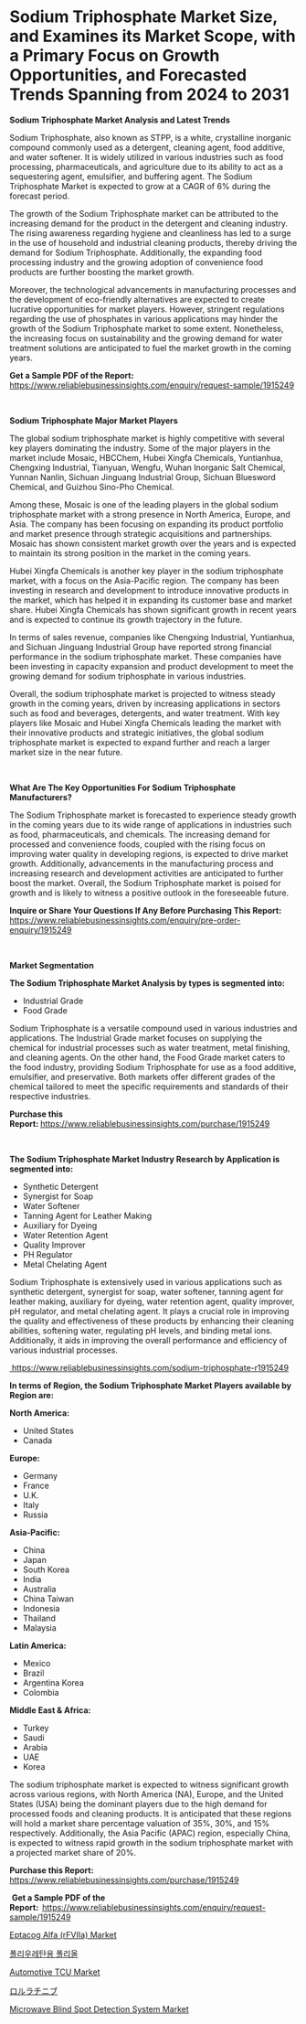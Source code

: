 <p><h1>Sodium Triphosphate Market Size, and Examines its Market Scope, with a Primary Focus on Growth Opportunities, and Forecasted Trends Spanning from 2024 to 2031</h1></p><p><strong>Sodium Triphosphate Market Analysis and Latest Trends</strong></p>
<p><p>Sodium Triphosphate, also known as STPP, is a white, crystalline inorganic compound commonly used as a detergent, cleaning agent, food additive, and water softener. It is widely utilized in various industries such as food processing, pharmaceuticals, and agriculture due to its ability to act as a sequestering agent, emulsifier, and buffering agent. The Sodium Triphosphate Market is expected to grow at a CAGR of 6% during the forecast period.</p><p>The growth of the Sodium Triphosphate market can be attributed to the increasing demand for the product in the detergent and cleaning industry. The rising awareness regarding hygiene and cleanliness has led to a surge in the use of household and industrial cleaning products, thereby driving the demand for Sodium Triphosphate. Additionally, the expanding food processing industry and the growing adoption of convenience food products are further boosting the market growth.</p><p>Moreover, the technological advancements in manufacturing processes and the development of eco-friendly alternatives are expected to create lucrative opportunities for market players. However, stringent regulations regarding the use of phosphates in various applications may hinder the growth of the Sodium Triphosphate market to some extent. Nonetheless, the increasing focus on sustainability and the growing demand for water treatment solutions are anticipated to fuel the market growth in the coming years.</p></p>
<p><strong>Get a Sample PDF of the Report:&nbsp;</strong> <a href="https://www.reliablebusinessinsights.com/enquiry/request-sample/1915249">https://www.reliablebusinessinsights.com/enquiry/request-sample/1915249</a></p>
<p>&nbsp;</p>
<p><strong>Sodium Triphosphate Major Market Players</strong></p>
<p><p>The global sodium triphosphate market is highly competitive with several key players dominating the industry. Some of the major players in the market include Mosaic, HBCChem, Hubei Xingfa Chemicals, Yuntianhua, Chengxing Industrial, Tianyuan, Wengfu, Wuhan Inorganic Salt Chemical, Yunnan Nanlin, Sichuan Jinguang Industrial Group, Sichuan Bluesword Chemical, and Guizhou Sino-Pho Chemical.</p><p>Among these, Mosaic is one of the leading players in the global sodium triphosphate market with a strong presence in North America, Europe, and Asia. The company has been focusing on expanding its product portfolio and market presence through strategic acquisitions and partnerships. Mosaic has shown consistent market growth over the years and is expected to maintain its strong position in the market in the coming years.</p><p>Hubei Xingfa Chemicals is another key player in the sodium triphosphate market, with a focus on the Asia-Pacific region. The company has been investing in research and development to introduce innovative products in the market, which has helped it in expanding its customer base and market share. Hubei Xingfa Chemicals has shown significant growth in recent years and is expected to continue its growth trajectory in the future.</p><p>In terms of sales revenue, companies like Chengxing Industrial, Yuntianhua, and Sichuan Jinguang Industrial Group have reported strong financial performance in the sodium triphosphate market. These companies have been investing in capacity expansion and product development to meet the growing demand for sodium triphosphate in various industries.</p><p>Overall, the sodium triphosphate market is projected to witness steady growth in the coming years, driven by increasing applications in sectors such as food and beverages, detergents, and water treatment. With key players like Mosaic and Hubei Xingfa Chemicals leading the market with their innovative products and strategic initiatives, the global sodium triphosphate market is expected to expand further and reach a larger market size in the near future.</p></p>
<p>&nbsp;</p>
<p><strong>What Are The Key Opportunities For Sodium Triphosphate Manufacturers?</strong></p>
<p><p>The Sodium Triphosphate market is forecasted to experience steady growth in the coming years due to its wide range of applications in industries such as food, pharmaceuticals, and chemicals. The increasing demand for processed and convenience foods, coupled with the rising focus on improving water quality in developing regions, is expected to drive market growth. Additionally, advancements in the manufacturing process and increasing research and development activities are anticipated to further boost the market. Overall, the Sodium Triphosphate market is poised for growth and is likely to witness a positive outlook in the foreseeable future.</p></p>
<p><strong>Inquire or Share Your Questions If Any Before Purchasing This Report:</strong> <a href="https://www.reliablebusinessinsights.com/enquiry/pre-order-enquiry/1915249">https://www.reliablebusinessinsights.com/enquiry/pre-order-enquiry/1915249</a></p>
<p>&nbsp;</p>
<p><strong>Market Segmentation</strong></p>
<p><strong>The Sodium Triphosphate Market Analysis by types is segmented into:</strong></p>
<p><ul><li>Industrial Grade</li><li>Food Grade</li></ul></p>
<p><p>Sodium Triphosphate is a versatile compound used in various industries and applications. The Industrial Grade market focuses on supplying the chemical for industrial processes such as water treatment, metal finishing, and cleaning agents. On the other hand, the Food Grade market caters to the food industry, providing Sodium Triphosphate for use as a food additive, emulsifier, and preservative. Both markets offer different grades of the chemical tailored to meet the specific requirements and standards of their respective industries.</p></p>
<p><strong>Purchase this Report:&nbsp;</strong><a href="https://www.reliablebusinessinsights.com/purchase/1915249">https://www.reliablebusinessinsights.com/purchase/1915249</a></p>
<p>&nbsp;</p>
<p><strong>The Sodium Triphosphate Market Industry Research by Application is segmented into:</strong></p>
<p><ul><li>Synthetic Detergent</li><li>Synergist for Soap</li><li>Water Softener</li><li>Tanning Agent for Leather Making</li><li>Auxiliary for Dyeing</li><li>Water Retention Agent</li><li>Quality Improver</li><li>PH Regulator</li><li>Metal Chelating Agent</li></ul></p>
<p><p>Sodium Triphosphate is extensively used in various applications such as synthetic detergent, synergist for soap, water softener, tanning agent for leather making, auxiliary for dyeing, water retention agent, quality improver, pH regulator, and metal chelating agent. It plays a crucial role in improving the quality and effectiveness of these products by enhancing their cleaning abilities, softening water, regulating pH levels, and binding metal ions. Additionally, it aids in improving the overall performance and efficiency of various industrial processes.</p></p>
<p><a href="https://www.reliablebusinessinsights.com/sodium-triphosphate-r1915249">&nbsp;https://www.reliablebusinessinsights.com/sodium-triphosphate-r1915249</a></p>
<p><strong>In terms of Region, the Sodium Triphosphate Market Players available by Region are:</strong></p>
<p>
    <p> <strong> North America: </strong>
        <ul>
            <li>United States</li>
            <li>Canada</li>
        </ul>
        </p> 
    <p> <strong> Europe: </strong>
        <ul>
            <li>Germany</li>
            <li>France</li>
            <li>U.K.</li>
            <li>Italy</li>
            <li>Russia</li>
        </ul>
        </p> 
    <p> <strong> Asia-Pacific: </strong>
        <ul>
            <li>China</li>
            <li>Japan</li>
            <li>South Korea</li>
            <li>India</li>
            <li>Australia</li>
            <li>China Taiwan</li>
            <li>Indonesia</li>
            <li>Thailand</li>
            <li>Malaysia</li>
        </ul>
        </p> 
    <p> <strong> Latin America: </strong>
        <ul>
            <li>Mexico</li>
            <li>Brazil</li>
            <li>Argentina Korea</li>
            <li>Colombia</li>
        </ul>
        </p> 
    <p> <strong> Middle East & Africa: </strong>
        <ul>
            <li>Turkey</li>
            <li>Saudi</li>
            <li>Arabia</li>
            <li>UAE</li>
            <li>Korea</li>
        </ul>
    </p>
    </p>
<p><p>The sodium triphosphate market is expected to witness significant growth across various regions, with North America (NA), Europe, and the United States (USA) being the dominant players due to the high demand for processed foods and cleaning products. It is anticipated that these regions will hold a market share percentage valuation of 35%, 30%, and 15% respectively. Additionally, the Asia Pacific (APAC) region, especially China, is expected to witness rapid growth in the sodium triphosphate market with a projected market share of 20%.</p></p>
<p><strong>Purchase this Report: </strong><a href="https://www.reliablebusinessinsights.com/purchase/1915249">https://www.reliablebusinessinsights.com/purchase/1915249</a></p>
<p>&nbsp;<strong>Get a Sample PDF of the Report:&nbsp;&nbsp;</strong><a href="https://www.reliablebusinessinsights.com/enquiry/request-sample/1915249">https://www.reliablebusinessinsights.com/enquiry/request-sample/1915249</a></p>
<p><strong></strong></p>
<p><p><a href="https://github.com/DeonteStanton2023/Market-Research-Report-List-2/blob/main/eptacog-alfa-rfviia-market.md">Eptacog Alfa (rFVIIa) Market</a></p><p><a href="https://github.com/vdhdwjyp90142/Market-Research-Report-List-3/blob/main/36208097229.md">폴리우레탄용 폴리올</a></p><p><a href="https://medium.com/@polesdua.1/insights-into-the-automotive-tcu-market-market-players-market-size-geographical-regions-and-f37af0b68fa3">Automotive TCU Market</a></p><p><a href="https://github.com/sghwr779811674/Market-Research-Report-List-3/blob/main/40431483148.md">ロルラチニブ</a></p><p><a href="https://medium.com/@hakielkafi_83796/microwave-blind-spot-detection-system-market-overview-global-market-trends-and-future-prospects-6757c796ffe7">Microwave Blind Spot Detection System Market</a></p></p>
